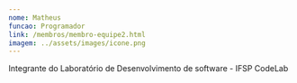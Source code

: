 ```yaml
---
nome: Matheus
funcao: Programador
link: /membros/membro-equipe2.html
imagem: ../assets/images/icone.png
---
```

Integrante do Laboratório de Desenvolvimento de software - IFSP CodeLab